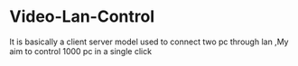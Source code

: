 # Video-Lan-Control
It is basically a client server model used to connect two pc through lan ,My aim to control 1000 pc in a single click 
